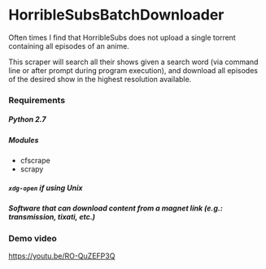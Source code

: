 # HorribleSubsBatchDownloader

Often times I find that HorribleSubs does not upload a single torrent containing all episodes of an anime.

This scraper will search all their shows given a search word (via command line or after prompt during program execution), and download all
episodes of the desired show in the highest resolution available.


### Requirements

##### Python 2.7

##### Modules

* cfscrape
* scrapy

##### `xdg-open` if using Unix

##### Software that can download content from a magnet link (e.g.: transmission, tixati, etc.)


### Demo video

https://youtu.be/RO-QuZEFP3Q
